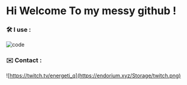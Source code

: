 # Hi Welcome To my messy github !



### 🛠️ I use : 
![code](https://endorium.xyz/Storage/téléchargés.png)

### ✉️ Contact :
![https://twitch.tv/energeti_q](https://endorium.xyz/Storage/twitch.png)

